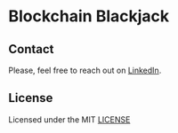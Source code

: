 # Blockchain Blackjack


## Contact
Please, feel free to reach out on [LinkedIn](https://www.linkedin.com/in/tim-cvetko-32842a1a6/). 

## License

Licensed under the MIT [LICENSE](LICENSE)
